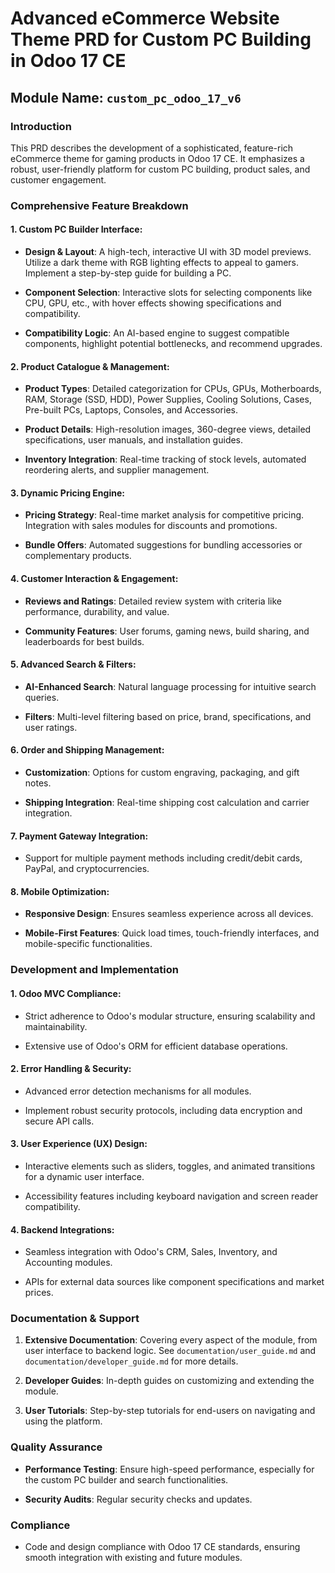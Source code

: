 # Advanced eCommerce Website Theme PRD for Custom PC Building in Odoo 17 CE

## Module Name: `custom_pc_odoo_17_v6`

### Introduction

This PRD describes the development of a sophisticated, feature-rich eCommerce theme for gaming products in Odoo 17 CE. It emphasizes a robust, user-friendly platform for custom PC building, product sales, and customer engagement.

### Comprehensive Feature Breakdown

#### 1. **Custom PC Builder Interface**:

   - **Design & Layout**: A high-tech, interactive UI with 3D model previews. Utilize a dark theme with RGB lighting effects to appeal to gamers. Implement a step-by-step guide for building a PC.

   - **Component Selection**: Interactive slots for selecting components like CPU, GPU, etc., with hover effects showing specifications and compatibility.

   - **Compatibility Logic**: An AI-based engine to suggest compatible components, highlight potential bottlenecks, and recommend upgrades.

#### 2. **Product Catalogue & Management**:

   - **Product Types**: Detailed categorization for CPUs, GPUs, Motherboards, RAM, Storage (SSD, HDD), Power Supplies, Cooling Solutions, Cases, Pre-built PCs, Laptops, Consoles, and Accessories.

   - **Product Details**: High-resolution images, 360-degree views, detailed specifications, user manuals, and installation guides.

   - **Inventory Integration**: Real-time tracking of stock levels, automated reordering alerts, and supplier management.

#### 3. **Dynamic Pricing Engine**:

   - **Pricing Strategy**: Real-time market analysis for competitive pricing. Integration with sales modules for discounts and promotions.

   - **Bundle Offers**: Automated suggestions for bundling accessories or complementary products.

#### 4. **Customer Interaction & Engagement**:

   - **Reviews and Ratings**: Detailed review system with criteria like performance, durability, and value.

   - **Community Features**: User forums, gaming news, build sharing, and leaderboards for best builds.

#### 5. **Advanced Search & Filters**:

   - **AI-Enhanced Search**: Natural language processing for intuitive search queries.

   - **Filters**: Multi-level filtering based on price, brand, specifications, and user ratings.

#### 6. **Order and Shipping Management**:

   - **Customization**: Options for custom engraving, packaging, and gift notes.

   - **Shipping Integration**: Real-time shipping cost calculation and carrier integration.

#### 7. **Payment Gateway Integration**:

   - Support for multiple payment methods including credit/debit cards, PayPal, and cryptocurrencies.

#### 8. **Mobile Optimization**:

   - **Responsive Design**: Ensures seamless experience across all devices.

   - **Mobile-First Features**: Quick load times, touch-friendly interfaces, and mobile-specific functionalities.

### Development and Implementation

#### 1. **Odoo MVC Compliance**:

   - Strict adherence to Odoo's modular structure, ensuring scalability and maintainability.

   - Extensive use of Odoo's ORM for efficient database operations.

#### 2. **Error Handling & Security**:

   - Advanced error detection mechanisms for all modules.

   - Implement robust security protocols, including data encryption and secure API calls.

#### 3. **User Experience (UX) Design**:

   - Interactive elements such as sliders, toggles, and animated transitions for a dynamic user interface.

   - Accessibility features including keyboard navigation and screen reader compatibility.

#### 4. **Backend Integrations**:

   - Seamless integration with Odoo's CRM, Sales, Inventory, and Accounting modules.

   - APIs for external data sources like component specifications and market prices.

### Documentation & Support

1. **Extensive Documentation**: Covering every aspect of the module, from user interface to backend logic. See `documentation/user_guide.md` and `documentation/developer_guide.md` for more details.

2. **Developer Guides**: In-depth guides on customizing and extending the module.

3. **User Tutorials**: Step-by-step tutorials for end-users on navigating and using the platform.

### Quality Assurance

- **Performance Testing**: Ensure high-speed performance, especially for the custom PC builder and search functionalities.

- **Security Audits**: Regular security checks and updates.

### Compliance

- Code and design compliance with Odoo 17 CE standards, ensuring smooth integration with existing and future modules.